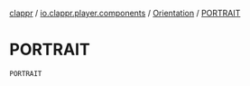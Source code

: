 [clappr](../../index.md) / [io.clappr.player.components](../index.md) / [Orientation](index.md) / [PORTRAIT](./-p-o-r-t-r-a-i-t.md)

# PORTRAIT

`PORTRAIT`